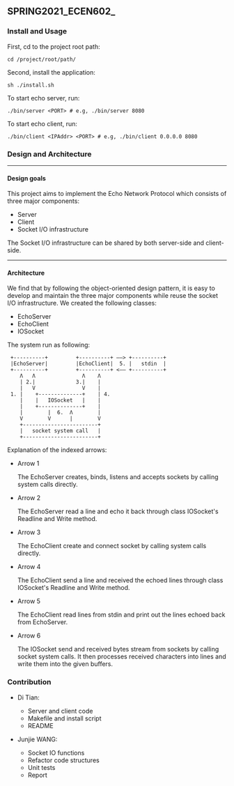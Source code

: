SPRING2021_ECEN602_
---

### Install and Usage
First, cd to the project root path:
```
cd /project/root/path/
```
Second, install the application:
```
sh ./install.sh
```
To start echo server, run:
```
./bin/server <PORT> # e.g, ./bin/server 8080 
```
To start echo client, run:
```
./bin/client <IPAddr> <PORT> # e.g, ./bin/client 0.0.0.0 8080 
```

### Design and Architecture

---
#### Design goals
This project aims to implement the Echo Network Protocol which consists of three major components:
- Server
- Client
- Socket I/O infrastructure

The Socket I/O infrastructure can be shared by both server-side and client-side.

--- 
#### Architecture
We find that by following the object-oriented design pattern, it is easy to develop and maintain the three major
components while reuse the socket I/O infrastructure. We created the following classes:
- EchoServer
- EchoClient
- IOSocket

The system run as following:
```
 +----------+         +----------+ ——> +----------+
 |EchoServer|         |EchoClient|  5. |   stdin  |    
 +----------+         +----------+ <—— +----------+
    Λ   Λ               Λ    Λ 
    | 2.|             3.|    |
    |   V               V    |
 1. |    +--------------+    | 4.
    |    |   IOSocket   |    |
    |    +--------------+    |
    |        |  6.  Λ        |
    V        V      |        V
    +------------------------+
    |   socket system call   |
    +------------------------+
```
Explanation of the indexed arrows:
- Arrow 1

    The EchoServer creates, binds, listens and accepts sockets by calling system calls directly. 
    
- Arrow 2
    
    The EchoServer read a line and echo it back through class IOSocket's Readline and Write method.
  
- Arrow 3

    The EchoClient create and connect socket by calling system calls directly.

- Arrow 4

    The EchoClient send a line and received the echoed lines through class IOSocket's Readline and Write method.
    
- Arrow 5

    The EchoClient read lines from stdin and print out the lines echoed back from EchoServer.  
    
- Arrow 6

    The IOSocket send and received bytes stream from sockets by calling socket system calls.
    It then processes received characters into lines and write them into the given buffers.

### Contribution
- Di Tian:
    - Server and client code
    - Makefile and install script
    - README
    
- Junjie WANG:
    - Socket IO functions
    - Refactor code structures
    - Unit tests
    - Report
    

